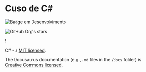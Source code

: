<h1 alig="center"> Cuso de C# </h1>

![Badge em Desenvolvimento](http://img.shields.io/static/v1?label=STATUS&message=EM%20DESENVOLVIMENTO&color=GREEN&style=for-the-badge)

![GitHub Org's stars](https://img.shields.io/github/stars/camilafernanda?style=social)

!

C# - a [MIT licensed](./LICENSE).

The Docusaurus documentation (e.g., `.md` files in the `/docs` folder) is [Creative Commons licensed](./LICENSE-docs).


